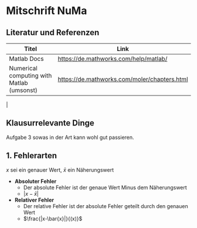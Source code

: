 # Mitschrift NuMa

## Literatur und Referenzen

|Titel|Link|
| --- | --- |
|Matlab Docs|https://de.mathworks.com/help/matlab/|
|Numerical computing with Matlab (umsonst)|https://de.mathworks.com/moler/chapters.html|
|

## Klausurrelevante Dinge

Aufgabe 3 sowas in der Art kann wohl gut passieren.

## 1. Fehlerarten

$x$ sei ein genauer Wert, $\bar{x}$ ein Näherungswert

- **Absoluter Fehler**
  - Der absolute Fehler ist der genaue Wert Minus dem Näherungswert
  - $|x-\bar{x}|$
- **Relativer Fehler**
  - Der relative Fehler ist der absolute Fehler geteilt durch den genauen Wert
  - $\frac{|x-\bar{x}|}{(x)}$

